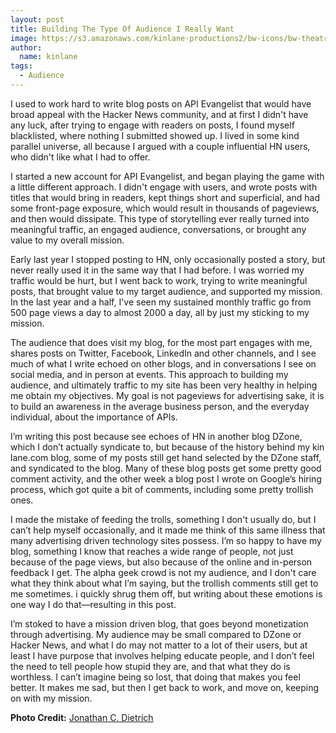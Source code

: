 ```yaml
---
layout: post
title: Building The Type Of Audience I Really Want
image: https://s3.amazonaws.com/kinlane-productions2/bw-icons/bw-theatre.png
author:
  name: kinlane
tags:
  - Audience
---
```

I used to work hard to write blog posts on API Evangelist that would have broad appeal with the Hacker News community, and at first I didn't have any luck, after trying to engage with readers on posts, I found myself blacklisted, where nothing I submitted showed up. I lived in some kind parallel universe, all because I argued with a couple influential HN users, who didn't like what I had to offer.

I started a new account for API Evangelist, and began playing the game with a little different approach. I didn't engage with users, and wrote posts with titles that would bring in readers, kept things short and superficial, and had some front-page exposure, which would result in thousands of pageviews, and then would dissipate. This type of storytelling ever really turned into meaningful traffic, an engaged audience, conversations, or brought any value to my overall mission.

Early last year I stopped posting to HN, only occasionally posted a story, but never really used it in the same way that I had before. I was worried my traffic would be hurt, but I went back to work, trying to write meaningful posts, that brought value to my target audience, and supported my mission. In the last year and a half, I've seen my sustained monthly traffic go from 500 page views a day to almost 2000 a day, all by just my sticking to my mission.

The audience that does visit my blog, for the most part engages with me, shares posts on Twitter, Facebook, LinkedIn and other channels, and I see much of what I write echoed on other blogs, and in conversations I see on social media, and in person at events. This approach to building my audience, and ultimately traffic to my site has been very healthy in helping me obtain my objectives. My goal is not pageviews for advertising sake, it is to build an awareness in the average business person, and the everyday individual, about the importance of APIs.

I’m writing this post because see echoes of HN in another blog DZone, which I don’t actually syndicate to, but because of the history behind my kin lane.com blog, some of my posts still get hand selected by the DZone staff, and syndicated to the blog. Many of these blog posts get some pretty good comment activity, and the other week a blog post I wrote on Google’s hiring process, which got quite a bit of comments, including some pretty trollish ones.

I made the mistake of feeding the trolls, something I don't usually do, but I can’t help myself occasionally, and it made me think of this same illness that many advertising driven technology sites possess. I’m so happy to have my blog, something I know that reaches a wide range of people, not just because of the page views, but also because of the online and in-person feedback I get. The alpha geek crowd is not my audience, and I don't care what they think about what I’m saying, but the trollish comments still get to me sometimes. i quickly shrug them off, but writing about these emotions is one way I do that—resulting in this post.

I’m stoked to have a mission driven blog, that goes beyond monetization through advertising. My audience may be small compared to DZone or Hacker News, and what I do may not matter to a lot of their users, but at least I have purpose that involves helping educate people, and I don’t feel the need to tell people how stupid they are, and that what they do is worthless. I can’t imagine being so lost, that doing that makes you feel better. It makes me sad, but then I get back to work, and move on, keeping on with my mission.

**Photo Credit:** [Jonathan C. Dietrich](http://thenounproject.com/jcdietrich/)